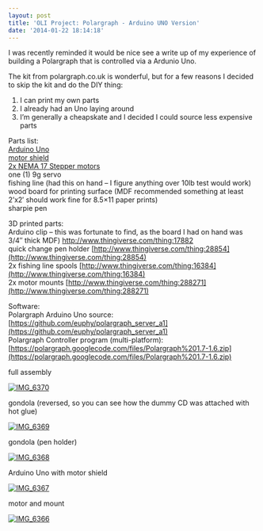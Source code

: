 ```yaml
---
layout: post
title: 'OLI Project: Polargraph - Arduino UNO Version'
date: '2014-01-22 18:14:18'
---
```



I was recently reminded it would be nice see a write up of my experience of building a Polargraph that is controlled via a Ardunio Uno.

The kit from polargraph.co.uk is wonderful, but for a few reasons I decided to skip the kit and do the DIY thing:  
 1) I can print my own parts  
 2) I already had an Uno laying around  
 3) I’m generally a cheapskate and I decided I could source less expensive parts

Parts list:  
[Arduino Uno](http://amzn.to/1Qn7Uw8)  
[motor shield](http://amzn.to/1KD5MBN)  
[2x NEMA 17 Stepper motors](http://www.adafruit.com/products/324)  
 one (1) 9g servo  
 fishing line (had this on hand – I figure anything over 10lb test would work)  
 wood board for printing surface (MDF recommended something at least 2’x2′ should work fine for 8.5×11 paper prints)  
 sharpie pen

3D printed parts:  
 Arduino clip – this was fortunate to find, as the board I had on hand was 3/4″ thick MDF) http://www.thingiverse.com/thing:17882  
 quick change pen holder [http://www.thingiverse.com/thing:28854](http://www.thingiverse.com/thing:28854)  
 2x fishing line spools [http://www.thingiverse.com/thing:16384](http://www.thingiverse.com/thing:16384)  
 2x motor mounts [http://www.thingiverse.com/thing:288271](http://www.thingiverse.com/thing:288271)

Software:  
 Polargraph Arduino Uno source: [https://github.com/euphy/polargraph_server_a1](https://github.com/euphy/polargraph_server_a1)  
 Polargraph Controller program (multi-platform): [https://polargraph.googlecode.com/files/Polargraph%201.7-1.6.zip](https://polargraph.googlecode.com/files/Polargraph%201.7-1.6.zip)

full assembly

[![IMG_6370](https://i2.wp.com/res.cloudinary.com/thecase/image/upload/h_225,w_300/v1514683113/IMG_6370_vgalk7.jpg?resize=300%2C225)](https://i1.wp.com/res.cloudinary.com/thecase/image/upload/v1514683113/IMG_6370_vgalk7.jpg)

gondola (reversed, so you can see how the dummy CD was attached with hot glue)

[![IMG_6369](https://i1.wp.com/res.cloudinary.com/thecase/image/upload/h_300,w_225/v1514683115/IMG_6369-e1441761153721_b0zssa.jpg?resize=225%2C300)](https://i0.wp.com/res.cloudinary.com/thecase/image/upload/v1514683115/IMG_6369-e1441761153721_b0zssa.jpg)

gondola (pen holder)

[![IMG_6368](https://i2.wp.com/res.cloudinary.com/thecase/image/upload/h_300,w_225/v1514683118/IMG_6368-e1441761181500_fozsqw.jpg?resize=225%2C300)](https://i0.wp.com/res.cloudinary.com/thecase/image/upload/v1514683118/IMG_6368-e1441761181500_fozsqw.jpg)

Arduino Uno with motor shield

[![IMG_6367](https://i0.wp.com/res.cloudinary.com/thecase/image/upload/h_225,w_300/v1514683120/IMG_6367_xgydvg.jpg?resize=300%2C225)](https://i2.wp.com/res.cloudinary.com/thecase/image/upload/v1514683120/IMG_6367_xgydvg.jpg)

motor and mount

[![IMG_6366](https://i1.wp.com/res.cloudinary.com/thecase/image/upload/h_300,w_225/v1514683122/IMG_6366-e1441761130749_up7sl0.jpg?resize=225%2C300)](https://i1.wp.com/res.cloudinary.com/thecase/image/upload/v1514683122/IMG_6366-e1441761130749_up7sl0.jpg)


